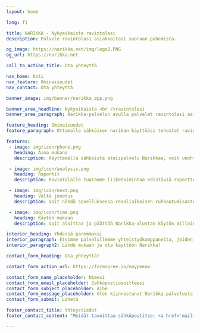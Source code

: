 ```yaml
---
layout: home

lang: fi

title: NARIKKA - Nykyaikaista ravintolasi
description: Palvele ravintolasi asiakkaitasi suoraan puhemista.

og_image: https://narikka.net/img/logo2.PNG
og_url: https://narikka.net

call_to_action_title: Ota yhteyttä

nav_home: Koti
nav_feature: Ominaisuudet
nav_contact: Ota yhteyttä

banner_image: img/banner/narikka_app.png

banner_area_headline: Nykyaikaista <br />ravintolasi
banner_area_paragraph: Narikka-palvelun avulla palvelet ravintolasi asiakkaitasi ketterästi ja monipuolisesti suoraan puhelimesta. Voit sujuvoittaa eteispalvelua ottamalla käyttöön mobiilimaksut ja sähköiset narikkatunnisteet.

feature_heading: Ominaisuudet
feature_paragraph: Ottamalla sähköisen narikan käyttöösi tehostat ravintolasi kulunvalvontaa ja vältät eteispalvelun ruuhkapiikit.

features:
 - image: img/icon/phone.png
   heading: Aina mukana
   description: Käyttämällä sähköistä eteispalvelu Narikkaa, voit unohtaa hukkuneet narikkalaput ja välttää asiakkaiden hukkuneiden lappujen etsinnän odottelun.

 - image: img/icon/analysis.png
   heading: Raportit
   description: Ravintolalle tuotamme liiketoimintaa edistäviä raportteja sovelluksen käytöstä ja voit parantaa ravintola kokemusta entisestään.

 - image: img/icon/next.png
   heading: Vältä jonotus
   description: Voit nähdä sovelluksessa reaaliaikaisen ruhkautumisasteen ja jopa maksaa suoraan jonossa.

 - image: img/icon/time.png
   heading: Käytön mukaan
   description: Voit aloittaa ja päättää Narikka-alustan käytön milloin vain, laskutamme ainoastaan käytön perusteella.

interior_heading: Yhdessä paremmaksi
interior_paragraph: Etsimme palvelullemme yhteistyökumppaneita, joiden kanssa voimme kehittää palveluamme kohti parasta ratkaisua ravintoloiden sähköiseksi palvelualustaksi.
interior_paragraph2: Lähde mukaan ja ota käyttöön Narikka!

contact_form_heading: Ota yhteyttä!

contact_form_action_url: https://formspree.io/maypeeaw

contact_form_name_placeholder: Nimesi
contact_form_email_placeholder: Sähköpostiosoitteesi
contact_form_subject_placeholder: Aihe
contact_form_message_placeholder: Olen kiinnostunut Narikka-palvelusta...
contact_form_submit: Lähetä

footer_contact_title: Yhteystiedot
footer_contact_content: "Meidät tavoittaa sähköpostitse: <a href='mailto:info@narikka.net'>info@narikka.net</a>"

---
```

